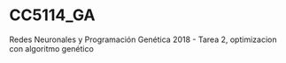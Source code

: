 # CC5114_GA
Redes Neuronales y Programación Genética 2018 - Tarea 2, optimizacion con algoritmo genético

